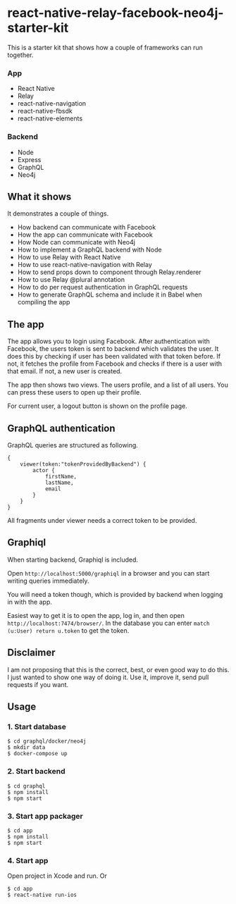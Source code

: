 # react-native-relay-facebook-neo4j-starter-kit

This is a starter kit that shows how a couple of frameworks can run together.

### App
* React Native
* Relay
* react-native-navigation
* react-native-fbsdk
* react-native-elements

### Backend
* Node
* Express
* GraphQL
* Neo4j

## What it shows

It demonstrates a couple of things.

* How backend can communicate with Facebook
* How the app can communicate with Facebook
* How Node can communicate with Neo4j
* How to implement a GraphQL backend with Node
* How to use Relay with React Native
* How to use react-native-navigation with Relay
* How to send props down to component through Relay.renderer
* How to use Relay @plural annotation
* How to do per request authentication in GraphQL requests
* How to generate GraphQL schema and include it in Babel when compiling the app

## The app

The app allows you to login using Facebook.
After authentication with Facebook, the users token is sent to backend which
validates the user.
It does this by checking if user has been validated with that token before.
If not, it fetches the profile from Facebook and checks if there is a user with that email.
If not, a new user is created.

The app then shows two views. The users profile, and a list of all users.
You can press these users to open up their profile.

For current user, a logout button is shown on the profile page.

## GraphQL authentication

GraphQL queries are structured as following.

```
{
    viewer(token:"tokenProvidedByBackend") {
        actor {
            firstName,
            lastName,
            email
        }
    }
}
```

All fragments under viewer needs a correct token to be provided.

## Graphiql

When starting backend, Graphiql is included.

Open `http://localhost:5000/graphiql` in a browser and you can start writing queries immediately.

You will need a token though, which is provided by backend when logging in with the app.

Easiest way to get it is to open the app, log in, and then open `http://localhost:7474/browser/`.
In the database you can enter `match (u:User) return u.token` to get the token.


## Disclaimer

I am not proposing that this is the correct, best, or even good way to do this.
I just wanted to show one way of doing it.
Use it, improve it, send pull requests if you want.

## Usage ##

### 1. Start database

```
$ cd graphql/docker/neo4j
$ mkdir data
$ docker-compose up
```

### 2. Start backend

```
$ cd graphql
$ npm install
$ npm start
```
### 3. Start app packager

```
$ cd app
$ npm install
$ npm start
```

### 4. Start app

Open project in Xcode and run.
Or
```
$ cd app
$ react-native run-ios
```
